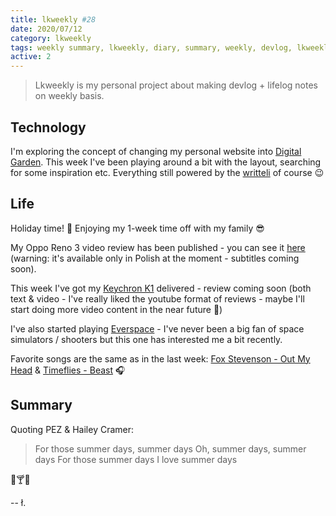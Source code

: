 ```yaml
---
title: lkweekly #28
date: 2020/07/12
category: lkweekly
tags: weekly summary, lkweekly, diary, summary, weekly, devlog, lkweekly2020
active: 2
---
```


> Lkweekly is my personal project about making devlog + lifelog notes on weekly basis.

## Technology

I'm exploring the concept of changing my personal website into [Digital Garden](https://joelhooks.com/digital-garden). This week I've been playing around a bit with the layout, searching for some inspiration etc. Everything still powered by the [writteli](https://github.com/writteli) of course 😉

## Life

Holiday time! 🌴 Enjoying my 1-week time off with my family 😎

My Oppo Reno 3 video review has been published - you can see it [here](https://www.youtube.com/watch?v=Qmmk_b0aY3w) (warning: it's available only in Polish at the moment - subtitles coming soon).

This week I've got my [Keychron K1]() delivered - review coming soon (both text & video - I've really liked the youtube format of reviews - maybe I'll start doing more video content in the near future 🤔)

I've also started playing [Everspace](https://store.playstation.com/pl-pl/product/EP1547-CUSA10572_00-EVERSPACE0000000) - I've never been a big fan of space simulators / shooters but this one has interested me a bit recently.

Favorite songs are the same as in the last week: [Fox Stevenson - Out My Head](https://open.spotify.com/track/61DAPU5DrMAyvAWU4jQ0Lx?si=HAYpbI7HQEOrV3EngZt5fw) & [Timeflies - Beast](https://open.spotify.com/track/6LxYLEHqoPvKDyhoTU0d9F?si=1ZyD3zQhRwenivthB9ghhA) 🎧

## Summary

Quoting PEZ & Hailey Cramer:

> For those summer days, summer days
> Oh, summer days, summer days
> For those summer days
> I love summer days

🌴🍸🌞

-- ł.
